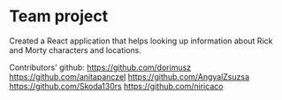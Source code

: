 # Team project
Created a React application that helps looking up information about Rick and Morty characters and locations.

Contributors' github:
https://github.com/dorimusz
https://github.com/anitapanczel
https://github.com/AngyalZsuzsa
https://github.com/Skoda130rs
https://github.com/niricaco